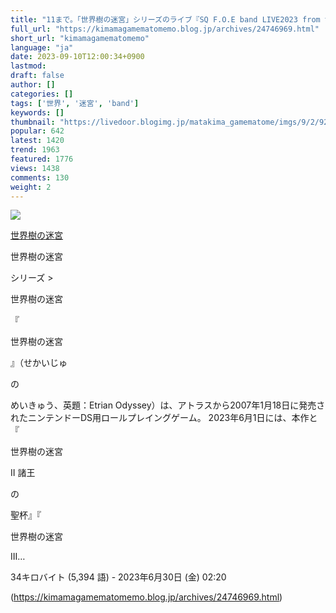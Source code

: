 ```yaml
---
title: "11まで。「世界樹の迷宮」シリーズのライブ『SQ F.O.E band LIVE2023 from 世界樹の迷宮I・II・III HD REMASTER』12"
full_url: "https://kimamagamematomemo.blog.jp/archives/24746969.html"
short_url: "kimamagamematomemo"
language: "ja"
date: 2023-09-10T12:00:34+0900
lastmod: 
draft: false
author: []
categories: []
tags: ['世界', '迷宮', 'band']
keywords: []
thumbnail: "https://livedoor.blogimg.jp/matakima_gamematome/imgs/9/2/920840bd.jpg"
popular: 642
latest: 1420
trend: 1963
featured: 1776
views: 1438
comments: 130
weight: 2
---
```


![](https://livedoor.blogimg.jp/matakima_gamematome/imgs/9/2/920840bd.jpg)

<div><a target='_blank' href='https://ja.wikipedia.org/wiki/%E4%B8%96%E7%95%8C%E6%A8%B9%E3%81%AE%E8%BF%B7%E5%AE%AE' title='世界樹の迷宮'><p>世界樹の迷宮</p></a> <p class='searchresult'><p>世界樹の迷宮</p>シリーズ > <p>世界樹の迷宮</p> 『<p>世界樹の迷宮</p>』（せかいじゅ<p>の</p>めいきゅう、英題：Etrian Odyssey）は、アトラスから2007年1月18日に発売されたニンテンドーDS用ロールプレイングゲーム。 2023年6月1日には、本作と『<p>世界樹の迷宮</p>II 諸王<p>の</p>聖杯』『<p>世界樹の迷宮</p>III…</p> <p class='mw-search-result-data'>34キロバイト (5,394 語) - 2023年6月30日 (金) 02:20</p></div>

(https://kimamagamematomemo.blog.jp/archives/24746969.html)
